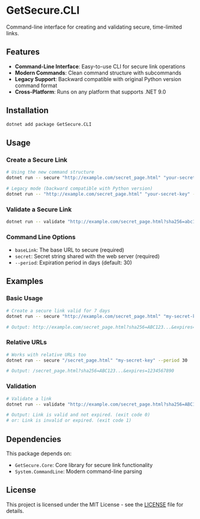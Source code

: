 # GetSecure.CLI

Command-line interface for creating and validating secure, time-limited links.

## Features

- **Command-Line Interface**: Easy-to-use CLI for secure link operations
- **Modern Commands**: Clean command structure with subcommands
- **Legacy Support**: Backward compatible with original Python version command format
- **Cross-Platform**: Runs on any platform that supports .NET 9.0

## Installation

```bash
dotnet add package GetSecure.CLI
```

## Usage

### Create a Secure Link

```bash
# Using the new command structure
dotnet run -- secure "http://example.com/secret_page.html" "your-secret-key" --period 30

# Legacy mode (backward compatible with Python version)
dotnet run -- "http://example.com/secret_page.html" "your-secret-key" --period 30
```

### Validate a Secure Link

```bash
dotnet run -- validate "http://example.com/secret_page.html?sha256=abc123&expires=1234567890" "your-secret-key"
```

### Command Line Options

- `baseLink`: The base URL to secure (required)
- `secret`: Secret string shared with the web server (required)
- `--period`: Expiration period in days (default: 30)

## Examples

### Basic Usage

```bash
# Create a secure link valid for 7 days
dotnet run -- secure "http://example.com/secret_page.html" "my-secret-key" --period 7

# Output: http://example.com/secret_page.html?sha256=ABC123...&expires=1234567890
```

### Relative URLs

```bash
# Works with relative URLs too
dotnet run -- secure "/secret_page.html" "my-secret-key" --period 30

# Output: /secret_page.html?sha256=ABC123...&expires=1234567890
```

### Validation

```bash
# Validate a link
dotnet run -- validate "http://example.com/secret_page.html?sha256=ABC123&expires=1234567890" "my-secret-key"

# Output: Link is valid and not expired. (exit code 0)
# or: Link is invalid or expired. (exit code 1)
```

## Dependencies

This package depends on:
- `GetSecure.Core`: Core library for secure link functionality
- `System.CommandLine`: Modern command-line parsing

## License

This project is licensed under the MIT License - see the [LICENSE](LICENSE) file for details.

